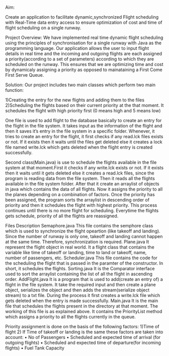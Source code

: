 Aim:

Create an application to facilitate dynamic,synchronized Flight scheduling with Real-Time data entry access to ensure optimization of cost and time of flight scheduling on a single runway.


Project Overview:
We have implemented real time dynamic flight scheduling using the principles of synchronisation for a single runway with Java as the programming language. Our application allows the user to input flight details in real time and the incoming and outgoing flights are each assigned a priority(according to a set of parameters) according to which they are scheduled on the runway. This ensures that we are optimizing time and cost by dynamicaly assigning a priority as opposed to mainataining a First Come First Serve Queue.

Solution:
Our project includes two main classes which perform two main function:

1)Creating the entry for the new flights and adding them to the files
2)Scheduling the flights based on their current priority at the that moment. It schedules the flight with high priority first (0 means high and 5 means low)

 One file is used to add flight to the database basically to create an entry for the flight in the file system. It takes input as the information of the flight and then it saves it’s entry in the file system in a specific folder. Whenever, it tries to create an entry for the flight, it first checks if any read.lck files exists or not. If it exists then it waits until the files get deleted else it creates a lock file named write.lck which gets deleted when the flight entry is created successfully.
 
Second class(Main.java) is use to schedule the flights available in the file system at that moment.First it checks if any write.lck exists or not. If it exists then it waits until it gets deleted else it creates a read.lck files, since the program is reading data from the file system. Then it reads all the flights available in the file system folder. After that it create an arraylist of objects in java which contains the data of all flights. Now it assigns the priority to all the planes depending on a combination of factors. Once the priority has been assigned, the program sorts the arraylist in descending order of priority and then it schedules the flight with highest priority. This process continues until there is no more flight for scheduling. Everytime the flights gets schedule, priority of all the flights are reassigned.

Files Description
Semaphore.java
This file contains the semphore class which is used to synchronize the flight opeartion (like takeoff and landing). Since the number of runway is only one, takeoff and landing cannot happen at the same time. Therefore, synchronization is required.
Plane.java
It represent the flight object in real world. It a flight class that contains the variable like time of takeoff or landing, time to land or takeoff, name, number of passengers, etc.
Scheduler.java
This file contains the code for the scheduling the flight that is passed in the paramter of the constructor. In short, it schedules the flights.
Sorting.java
It is the Comparator interface used to sort the arraylist containing the list of all the flight in ascending order.
AddFlight.java
It is a program that is used to add(create an entry of) a flight in the file system. It take the required input and then create a plane object, serializes the object and then adds the stream(serialize object stream) to a txt file. During the process it first creates a write.lck file which gets deleted when the entry is made successfully.
Main.java
It is the main file that schedules the flights present in the directory at that moment. The working of this file is as explained above. It contains the PriorityList method which assigns a priority to all the flights currently in the queue.


Priority assignment is done on the basis of the following factors:
1)Time of flight
2) If Time of takeoff or landing is the same these factors are taken into account:
•	No of Passengers
•	Scheduled and expected time of arrival (for outgoing flights)
•	Scheduled and expected time of departure(for incoming flights)
•	Fuel Tank Capacity
